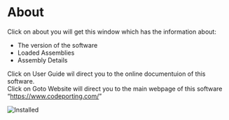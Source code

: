 # About
Click on about you will get this window which has the information about:
- The version of the software
- Loaded Assemblies
- Assembly Details

Click on User Guide wil direct you to the online documentuion of this software. \
Click on Goto Website will direct you to the main webpage of this software “<https://www.codeporting.com/>”

![Installed](../../Images/help-about.png)
